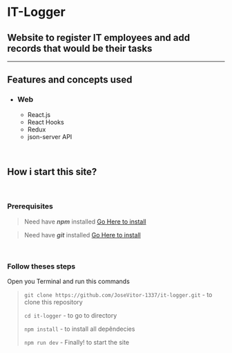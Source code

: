 # IT-Logger

## Website to register IT employees and add records that would be their tasks

---

## Features and concepts used

- ### Web

  - React.js
  - React Hooks
  - Redux
  - json-server API

<br />

## How i start this site?

<br />

### Prerequisites

> Need have **_npm_** installed [Go Here to install](https://nodejs.org/en/)

> Need have **_git_** installed [Go Here to install](https://git-scm.com/downloads)

<br />

### Follow theses steps

Open you Terminal and run this commands

> `git clone https://github.com/JoseVitor-1337/it-logger.git` - to clone this repository
>
> `cd it-logger` - to go to directory
>
> `npm install` - to install all depêndecies
>
> `npm run dev` - Finally! to start the site

